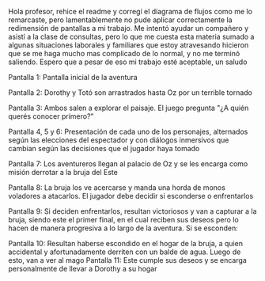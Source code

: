 

Hola profesor, rehice el readme y corregí el diagrama de flujos como me lo remarcaste, pero lamentablemente no pude aplicar correctamente la redimensión de pantallas a mi trabajo. Me intentó ayudar un compañero y asistí a la clase de consultas, pero lo que me cuesta esta materia sumado a algunas situaciones laborales y familiares que estoy atravesando hicieron que se me haga mucho mas complicado de lo normal, y no me terminó saliendo. Espero que a pesar de eso mi trabajo esté aceptable, un saludo

Pantalla 1: Pantalla inicial de la aventura

Pantalla 2: Dorothy y Totó son arrastrados hasta Oz por un terrible tornado

Pantalla 3: Ambos salen a explorar el paisaje. El juego pregunta "¿A quién querés conocer primero?"

Pantalla 4, 5 y 6: Presentación de cada uno de los personajes, alternados según las elecciones del espectador y con diálogos inmersivos que cambian según las decisiones que el jugador haya tomado

Pantalla 7: Los aventureros llegan al palacio de Oz y se les encarga como misión derrotar a la bruja del Este

Pantalla 8: La bruja los ve acercarse y manda una horda de monos voladores a atacarlos. El jugador debe decidir si esconderse o enfrentarlos

Pantalla 9: Si deciden enfrentarlos, resultan victoriosos y van a capturar a la bruja, siendo este el primer final, en el cual reciben sus deseos pero lo hacen de manera progresiva a lo largo de la aventura. Si se esconden:

Pantalla 10: Resultan haberse escondido en el hogar de la bruja, a quien accidental y afortunadamente derriten con un balde de agua. Luego de esto, van a ver al mago Pantalla 11: Este cumple sus deseos y se encarga personalmente de llevar a Dorothy a su hogar
